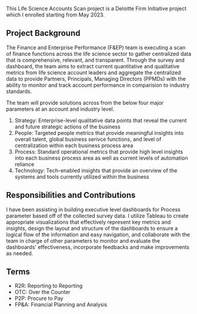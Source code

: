 This Life Science Accounts Scan project is a Deloitte Firm Initiative project which I enrolled starting from May 2023. 

## Project Background
The Finance and Enterprise Performance (F&EP) team is executing a scan of finance functions across the life science sector to gather centralized data that is comprehensive, relevant, and transparent. Through the survey and dashboard, the team aims to extract current quantitative and qualitative metrics from life science account leaders and aggregate the centralized data to provide Partners, Principals, Managing Directors (PPMDs) with the ability to monitor and track account performance in comparision to industry standards.

The team will provide solutions across from the below four major parameters at an account and industry level. 

1. Strategy: Enterprise-level qualitative data points that reveal the current and future strategic actions of the business
2. People: Targeted people metrics that provide meaningful insights into overall talent, global business serivce functions, and level of centralization within each business process area
3. Process: Standard operational metrics that provide high level insights into each business process area as well as current levels of automation reliance
4. Technology: Tech-enabled insights that provide an overview of the systems and tools currently utilized within the business

## Responsibilities and Contributions
I have been assisting in building executive level dashboards for Process parameter based off of the collected survey data. I utilize Tableau to create appropriate visualizations that effectively represent key metrics and insights, design the layout and structure of the dashboards to ensure a logical flow of the information and easy navigation, and collaborate with the team in charge of other parameters to monitor and evaluate the dashboards' effectiveness, incorporate feedbacks and make improvements as needed.

## Terms
* R2R: Reporting to Reporting
* OTC: Over the Counter
* P2P: Procure to Pay
* FP&A: Financial Planning and Analysis
